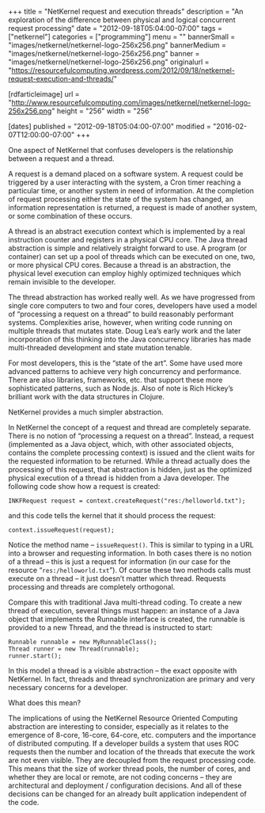 +++
title = "NetKernel request and execution threads"
description = "An exploration of the difference between physical and logical concurrent request processing"
date = "2012-09-18T05:04:00-07:00"
tags = ["netkernel"]
categories = ["programming"]
menu = ""
bannerSmall  = "images/netkernel/netkernel-logo-256x256.png"
bannerMedium = "images/netkernel/netkernel-logo-256x256.png"
banner       = "images/netkernel/netkernel-logo-256x256.png"
originalurl  = "https://resourcefulcomputing.wordpress.com/2012/09/18/netkernel-request-execution-and-threads/"

[rdfarticleimage]
  url = "http://www.resourcefulcomputing.com/images/netkernel/netkernel-logo-256x256.png"
  height = "256"
  width = "256"

[dates]
	published = "2012-09-18T05:04:00-07:00"
	modified =  "2016-02-07T12:00:00-07:00"
+++ 

One aspect of NetKernel that confuses developers is the relationship between a request and a thread.

A request is a demand placed on a software system. 
A request could be triggered by a user interacting with the system, 
a Cron timer reaching a particular time, or another system in need of information. 
At the completion of request processing either the state of the system has changed, 
an information representation is returned, a request is made of another system, or some combination of these occurs.

A thread is an abstract execution context which is implemented by a real instruction counter and registers in a physical CPU core. 
The Java thread abstraction is simple and relatively straight forward to use. 
A program (or container) can set up a pool of threads which can be executed on one, two, or more physical CPU cores. 
Because a thread is an abstraction, the physical level execution can employ highly optimized techniques which remain invisible to the developer.

The thread abstraction has worked really well. As we have progressed from single core computers to two and four cores, 
developers have used a model of “processing a request on a thread” to build reasonably performant systems. 
Complexities arise, however, when writing code running on multiple threads that mutates state. 
Doug Lea’s early work and the later incorporation of this thinking into the Java concurrency libraries 
has made multi-threaded development and state mutation tenable.

For most developers, this is the “state of the art”. 
Some have used more advanced patterns to achieve very high concurrency and performance. 
There are also libraries, frameworks, etc. that support these more sophisticated patterns, such as Node.js. 
Also of note is Rich Hickey’s brilliant work with the data structures in Clojure.

NetKernel provides a much simpler abstraction.

In NetKernel the concept of a request and thread are completely separate. 
There is no notion of “processing a request on a thread”. 
Instead, a request (implemented as a Java object, which, with other associated objects, 
contains the complete processing context) is issued and the client waits for the requested information to be returned. 
While a thread actually does the processing of this request, that abstraction is hidden, 
just as the optimized physical execution of a thread is hidden from a Java developer. 
The following code show how a request is created:

	INKFRequest request = context.createRequest("res:/helloworld.txt");

and this code tells the kernel that it should process the request:

	context.issueRequest(request);

Notice the method name – `issueRequest()`. 
This is similar to typing in a URL into a browser and requesting information. 
In both cases there is no notion of a thread – this is just a request for information (in our case for the resource “`res:/helloworld.txt`”). 
Of course these two methods calls must execute on a thread – it just doesn’t matter which thread. Requests processing and threads are completely orthogonal.

Compare this with traditional Java multi-thread coding. 
To create a new thread of execution, several things must happen: an instance of a Java object that 
implements the Runnable interface is created, the runnable is provided to a new Thread, and the thread is instructed to start:

	Runnable runnable = new MyRunnableClass();
	Thread runner = new Thread(runnable);
	runner.start();

In this model a thread is a visible abstraction – the exact opposite with NetKernel. 
In fact, threads and thread synchronization are primary and very necessary concerns for a developer.

What does this mean?

The implications of using the NetKernel Resource Oriented Computing abstraction are interesting to consider, 
especially as it relates to the emergence of 8-core, 16-core, 64-core, etc. computers and the importance of distributed computing. 
If a developer builds a system that uses ROC requests then the number and location of the threads that execute the work are not even visible.
They are decoupled from the request processing code. 
This means that the size of worker thread pools, the number of cores, and whether they are local or remote, 
are not coding concerns – they are architectural and deployment / configuration decisions. 
And all of these decisions can be changed for an already built application independent of the code.
